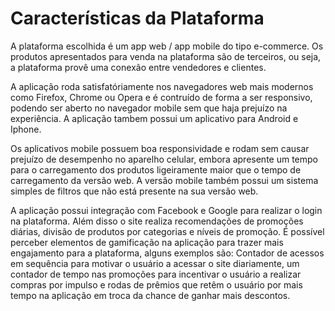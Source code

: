 # Características da Plataforma

A plataforma escolhida é um app web / app mobile do tipo e-commerce. Os produtos apresentados para venda na plataforma são de terceiros, ou seja, a plataforma provê uma conexão entre vendedores e clientes.

A aplicação roda satisfatóriamente nos navegadores web mais modernos como Firefox, Chrome ou Opera e é contruído de forma a ser responsivo, podendo ser aberto no navegador mobile sem que haja prejuízo na experiência. A aplicação tambem possui um aplicativo para Android e Iphone.

Os aplicativos mobile possuem boa responsividade e rodam sem causar prejuízo de desempenho no aparelho celular, embora apresente um tempo para o carregamento dos produtos ligeiramente maior que o tempo de carregamento da versão web. A versão mobile também possui um sistema simples de filtros que não está presente na sua versão web.

A aplicação possui integração com Facebook e Google para realizar o login na plataforma. Além disso o site realiza recomendações de promoções diárias, divisão de produtos por categorias e níveis de promoção. É possível perceber elementos de gamificação na aplicação para trazer mais engajamento para a plataforma, alguns exemplos são: Contador de acessos em sequência para motivar o usuário a acessar o site diariamente, um contador de tempo nas promoções para incentivar o usuário a realizar compras por impulso e rodas de prêmios que retêm o usuário por mais tempo na aplicação em troca da chance de ganhar mais descontos.
